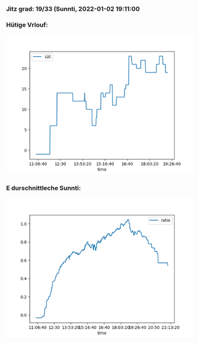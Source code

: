 ### Jitz grad: 19/33 (Sunnti, 2022-01-02 19:11:00

### Hütige Vrlouf:
![Graph](Today.png)

### E durschnittleche Sunnti:
![Graph](Sunnti.png)
